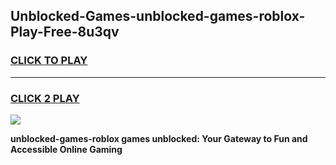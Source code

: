 
## Unblocked-Games-unblocked-games-roblox-Play-Free-8u3qv
<h3>
<a href="https://premium76.site?title=unblocked-games-roblox&ref=18A1">CLICK TO PLAY</a></h3>
<hr>

<h3>
<a href="https://premium76.site?title=unblocked-games-roblox&ref=18A1">CLICK 2 PLAY</a>
  
</h3>

<a href="https://premium76.site?title=unblocked-games-roblox&ref=18A1"><img src="https://clearcache.store/games.png"></a>


**unblocked-games-roblox games unblocked: Your Gateway to Fun and Accessible Online Gaming**

